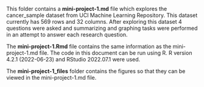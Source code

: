 This folder contains a **mini-project-1.md** file which explores the cancer_sample dataset from UCI Machine Learning Repository. This dataset currently has 569 rows and 32 columns. After exploring this dataset 4 questions were asked and summarizing and graphing tasks were performed in an attempt to answer each research question.

The **mini-project-1.Rmd** file contains the same information as the mini-project-1.md file. The code in this document can be run using R. R version 4.2.1 (2022-06-23) and RStudio 2022.07.1 were used.

The **mini-project-1_files** folder contains the figures so that they can be viewed in the mini-project-1.md file.
